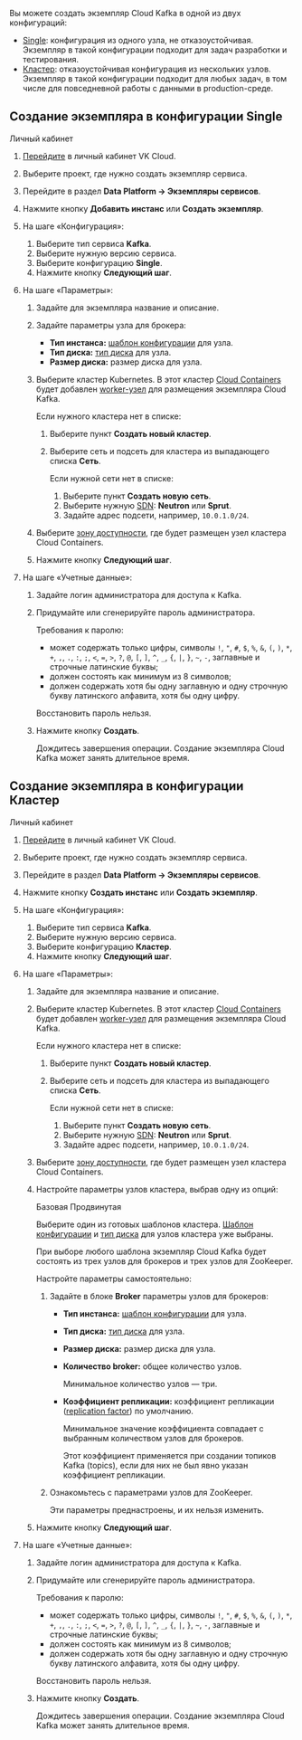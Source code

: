 Вы можете создать экземпляр Cloud Kafka в одной из двух конфигураций:

- [Single](#sozdanie_ekzemplyara_v_konfiguracii_single): конфигурация из одного узла, не отказоустойчивая. Экземпляр в такой конфигурации подходит для задач разработки и тестирования.
- [Кластер](#sozdanie_ekzemplyara_v_konfiguracii_klaster): отказоустойчивая конфигурация из нескольких узлов. Экземпляр в такой конфигурации подходит для любых задач, в том числе для повседневной работы с данными в production-среде.

## Создание экземпляра в конфигурации Single

<tabs>
<tablist>
<tab>Личный кабинет</tab>
</tablist>
<tabpanel>

1. [Перейдите](https://msk.cloud.vk.com/app/) в личный кабинет VK Cloud.
1. Выберите проект, где нужно создать экземпляр сервиса.
1. Перейдите в раздел **Data Platform → Экземпляры сервисов**.
1. Нажмите кнопку **Добавить инстанс** или **Создать экземпляр**.
1. На шаге «Конфигурация»:

   1. Выберите тип сервиса **Kafka**.
   1. Выберите нужную версию сервиса.
   1. Выберите конфигурацию **Single**.
   1. Нажмите кнопку **Следующий шаг**.

1. На шаге «Параметры»:

   1. Задайте для экземпляра название и описание.
   1. Задайте параметры узла для брокера:

      - **Тип инстанса:** [шаблон конфигурации](/ru/computing/iaas/concepts/about#shablony_konfiguraciy) для узла.
      - **Тип диска:** [тип диска](/ru/computing/iaas/concepts/about#tipy_diskov_c23be93f) для узла.
      - **Размер диска:** размер диска для узла.

   1. Выберите кластер Kubernetes. В этот кластер [Cloud Containers](/ru/kubernetes/k8s) будет добавлен [worker-узел](/ru/kubernetes/k8s/concepts/architecture#topologii_klastera) для размещения экземпляра Cloud Kafka.

      Если нужного кластера нет в списке:

      1. Выберите пункт **Создать новый кластер**.
      1. Выберите сеть и подсеть для кластера из выпадающего списка **Сеть**.

         Если нужной сети нет в списке:

         1. Выберите пункт **Создать новую сеть**.
         1. Выберите нужную [SDN](/ru/networks/vnet/concepts/architecture#ispolzuemye_sdn): **Neutron** или **Sprut**.
         1. Задайте адрес подсети, например, `10.0.1.0/24`.

   1. Выберите [зону доступности](/ru/intro/start/architecture#az), где будет размещен узел кластера Cloud Containers.
   1. Нажмите кнопку **Следующий шаг**.

1. На шаге «Учетные данные»:

   1. Задайте логин администратора для доступа к Kafka.
   1. Придумайте или сгенерируйте пароль администратора.

      Требования к паролю:

      - может содержать только цифры, символы `!`, `"`, `#`, `$`, `%`, `&`, `(`, `)`, `*`, `+`, `,`, `.`, `:`, `;`, `<`, `=`, `>`, `?`, `@`, `[`, `]`, `^`, `_`, `{`, `|`, `}`, `~`, `-`, заглавные и строчные латинские буквы;
      - должен состоять как минимум из 8 символов;
      - должен содержать хотя бы одну заглавную и одну строчную букву латинского алфавита, хотя бы одну цифру.

      <err>

      Восстановить пароль нельзя.

      </err>

   1. Нажмите кнопку **Создать**.

      Дождитесь завершения операции. Создание экземпляра Cloud Kafka может занять длительное время.

</tabpanel>
</tabs>

## Создание экземпляра в конфигурации Кластер

<tabs>
<tablist>
<tab>Личный кабинет</tab>
</tablist>
<tabpanel>

1. [Перейдите](https://msk.cloud.vk.com/app/) в личный кабинет VK Cloud.
1. Выберите проект, где нужно создать экземпляр сервиса.
1. Перейдите в раздел **Data Platform → Экземпляры сервисов**.
1. Нажмите кнопку **Создать инстанс** или **Создать экземпляр**.
1. На шаге «Конфигурация»:

   1. Выберите тип сервиса **Kafka**.
   1. Выберите нужную версию сервиса.
   1. Выберите конфигурацию **Кластер**.
   1. Нажмите кнопку **Следующий шаг**.

1. На шаге «Параметры»:

   1. Задайте для экземпляра название и описание.
   1. Выберите кластер Kubernetes. В этот кластер [Cloud Containers](/ru/kubernetes/k8s) будет добавлен [worker-узел](/ru/kubernetes/k8s/concepts/architecture#topologii_klastera) для размещения экземпляра Cloud Kafka.

      Если нужного кластера нет в списке:

      1. Выберите пункт **Создать новый кластер**.
      1. Выберите сеть и подсеть для кластера из выпадающего списка **Сеть**.

         Если нужной сети нет в списке:

         1. Выберите пункт **Создать новую сеть**.
         1. Выберите нужную [SDN](/ru/networks/vnet/concepts/architecture#ispolzuemye_sdn): **Neutron** или **Sprut**.
         1. Задайте адрес подсети, например, `10.0.1.0/24`.

   1. Выберите [зону доступности](/ru/intro/start/architecture#az), где будет размещен узел кластера Cloud Containers.
   1. Настройте параметры узлов кластера, выбрав одну из опций:

      <tabs>
      <tablist>
      <tab>Базовая</tab>
      <tab>Продвинутая</tab>
      </tablist>
      <tabpanel>

      Выберите один из готовых шаблонов кластера. [Шаблон конфигурации](/ru/computing/iaas/concepts/about#shablony_konfiguraciy) и [тип диска](/ru/computing/iaas/concepts/about#tipy_diskov_c23be93f) для узлов кластера уже выбраны.

      При выборе любого шаблона экземпляр Cloud Kafka будет состоять из трех узлов для брокеров и трех узлов для ZooKeeper.

      </tabpanel>
      <tabpanel>

      Настройте параметры самостоятельно:

      1. Задайте в блоке **Broker** параметры узлов для брокеров:

         - **Тип инстанса:** [шаблон конфигурации](/ru/computing/iaas/concepts/about#shablony_konfiguraciy) для узла.
         - **Тип диска:** [тип диска](/ru/computing/iaas/concepts/about#tipy_diskov_c23be93f) для узла.
         - **Размер диска:** размер диска для узла.
         - **Количество broker:** общее количество узлов.

           Минимальное количество узлов — три.

         - **Коэффициент репликации:** коэффициент репликации ([replication factor](https://kafka.apache.org/documentation/#intro_concepts_and_terms)) по умолчанию.

           Минимальное значение коэффициента совпадает с выбранным количеством узлов для брокеров.

           Этот коэффициент применяется при создании топиков Kafka (topics), если для них не был явно указан коэффициент репликации.

      1. Ознакомьтесь с параметрами узлов для ZooKeeper.

         Эти параметры преднастроены, и их нельзя изменить.

      </tabpanel>
      </tabs>

   1. Нажмите кнопку **Следующий шаг**.

1. На шаге «Учетные данные»:

   1. Задайте логин администратора для доступа к Kafka.
   1. Придумайте или сгенерируйте пароль администратора.

      Требования к паролю:

      - может содержать только цифры, символы `!`, `"`, `#`, `$`, `%`, `&`, `(`, `)`, `*`, `+`, `,`, `.`, `:`, `;`, `<`, `=`, `>`, `?`, `@`, `[`, `]`, `^`, `_`, `{`, `|`, `}`, `~`, `-`, заглавные и строчные латинские буквы;
      - должен состоять как минимум из 8 символов;
      - должен содержать хотя бы одну заглавную и одну строчную букву латинского алфавита, хотя бы одну цифру.

      <err>

      Восстановить пароль нельзя.

      </err>

   1. Нажмите кнопку **Создать**.

      Дождитесь завершения операции. Создание экземпляра Cloud Kafka может занять длительное время.

</tabpanel>
</tabs>
